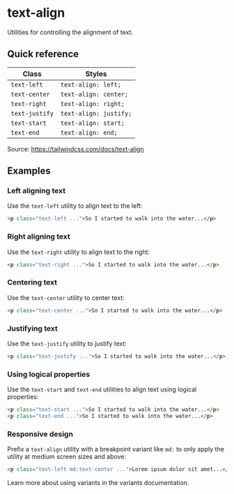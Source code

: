 # text-align

Utilities for controlling the alignment of text.

## Quick reference

| Class         | Styles                  |
|---------------|-------------------------|
| `text-left`   | `text-align: left;`     |
| `text-center` | `text-align: center;`   |
| `text-right`  | `text-align: right;`    |
| `text-justify`| `text-align: justify;`  |
| `text-start`  | `text-align: start;`    |
| `text-end`    | `text-align: end;`      |

Source: https://tailwindcss.com/docs/text-align

## Examples

### Left aligning text

Use the `text-left` utility to align text to the left:

```html
<p class="text-left ...">So I started to walk into the water...</p>
```

### Right aligning text

Use the `text-right` utility to align text to the right:

```html
<p class="text-right ...">So I started to walk into the water...</p>
```

### Centering text

Use the `text-center` utility to center text:

```html
<p class="text-center ...">So I started to walk into the water...</p>
```

### Justifying text

Use the `text-justify` utility to justify text:

```html
<p class="text-justify ...">So I started to walk into the water...</p>
```

### Using logical properties

Use the `text-start` and `text-end` utilities to align text using logical properties:

```html
<p class="text-start ...">So I started to walk into the water...</p>
<p class="text-end ...">So I started to walk into the water...</p>
```

### Responsive design

Prefix a `text-align` utility with a breakpoint variant like `md:` to only apply the utility at medium screen sizes and above:

```html
<p class="text-left md:text-center ...">Lorem ipsum dolor sit amet...</p>
```

Learn more about using variants in the variants documentation.
